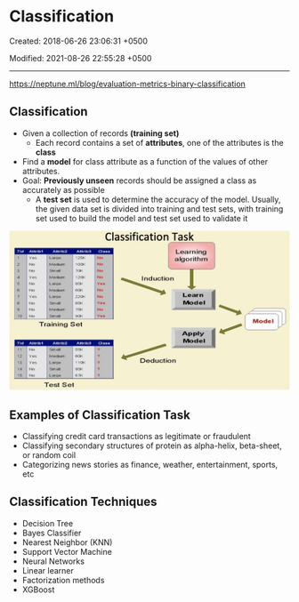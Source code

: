 # Classification

Created: 2018-06-26 23:06:31 +0500

Modified: 2021-08-26 22:55:28 +0500

---

<https://neptune.ml/blog/evaluation-metrics-binary-classification>

## Classification
-   Given a collection of records **(training set)**
    -   Each record contains a set of **attributes**, one of the attributes is the **class**
-   Find a **model** for class attribute as a function of the values of other attributes.
-   Goal: **Previously unseen** records should be assigned a class as accurately as possible
    -   A **test set** is used to determine the accuracy of the model. Usually, the given data set is divided into training and test sets, with training set used to build the model and test set used to validate it

![image](media/Classification-image1.jpg)

## Examples of Classification Task
-   Classifying credit card transactions as legitimate or fraudulent
-   Classifying secondary structures of protein as alpha-helix, beta-sheet, or random coil
-   Categorizing news stories as finance, weather, entertainment, sports, etc

## Classification Techniques
-   Decision Tree
-   Bayes Classifier
-   Nearest Neighbor (KNN)
-   Support Vector Machine
-   Neural Networks
-   Linear learner
-   Factorization methods
-   XGBoost

